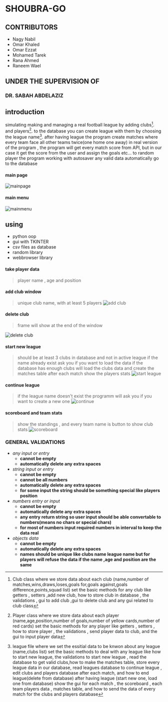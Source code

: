 # SHOUBRA-GO

## **CONTRIBUTORS**
* Nagy Nabil
* Omar Khaled
* Omar Ezzat
* Mohamed Tarek
* Rana Ahmed
* Raneem Wael

## UNDER THE SUPERVISION OF
### DR. SABAH ABDELAZIZ

## introduction 
simulating making and managing a real football league
by adding clubs[^club]. and players[^player]. to the database you can create league with them by choosing the league name[^league].
after having league the program create matches where every team face all other teams twice(one home one away)
in real version of the program , the program will get every match score from API, but in our case it get the score from the user and assign the goals etc... to random player
the program working with autosaver any valid data automatically go to the database

#### main page
![mainpage](https://github.com/nagy-nabil/SHOUBRA-GO/blob/main/images/mainpage.jpg)

#### main menu
![mainmenu](https://github.com/nagy-nabil/SHOUBRA-GO/blob/main/images/mainmenu.jpg)
## using
* python oop
* gui with TKINTER
* csv files as database
* random library
* webbrowser library

[^player]: Player class where we store data about each player (name,age,position,number of goals,number of yellow cards,number of red cards)
set the basic methods for any player like getters , setters , how to store player , the validations , send player data to club, and the gui to input player data

#### take player data
> player name , age and position

[^club]: Club class where we store data about each club (name,number of matches,wins,draws,loses,goals for,goals against,goals difference,points,squad list)
set the basic methods for any club like getters , setters ,add new club,  how to store club in database , the validations , gui to add club ,gui to delete club and any gui related to club class
#### add club window 
> unique club name, with at least 5 players
![add club](https://github.com/nagy-nabil/SHOUBRA-GO/blob/main/images/addclub.jpg)

#### delete club
>frame will show at the end of the window

![delete club](https://github.com/nagy-nabil/SHOUBRA-GO/blob/main/images/delete%20club.jpg)

[^league]: league file where we set the essitial data to be knwon about any league (name,clubs list)
set the basic methods to deal with any league like how to start new league, the validations to start new league , read the database to get valid clubs,how to make the matches table, store every league data in our database, read leagues database to continue league , edit clubs and players database after each match, and how to end league(delete from database)
after having league (start new one, load one from database)
show the gui for each match , the scoreboard , each team players data , matches table, and how to send the data of every match for the clubs and players database
#### start new league
> should be at least 3 clubs in database and not in active league
> if the name already exist ask you if you want to load the data
> if the database has enough clubs will load the clubs data and create the matches table
> after each match show the players stats
![start league](https://github.com/nagy-nabil/SHOUBRA-GO/blob/main/images/startleague.jpg)

#### continue league
>if the league name doesn't exist the programm will ask you if you want to create a new one
![continue](https://github.com/nagy-nabil/SHOUBRA-GO/blob/main/images/continueleague.jpg)

#### scoreboard and team stats
>show the standings , and every team name is button to show club stats
![scoreboard](https://github.com/nagy-nabil/SHOUBRA-GO/blob/main/images/playersdata.jpg)
### GENERAL VALIDATIONS
* *any input or entry*
    * **cannot be empty**  
    * **automatically delete any extra spaces**
* *string input or entry*
    * **cannot be empty**
    * **cannot be all numbers**  
    * **automatically delete any extra spaces**
    * **for some input the string should be something special like players position**
* *numbers entry or input*
    * **cannot be empty**  
    * **automatically delete any extra spaces**
    * **any entry return string so user input should be able convertable to numbers(means no chars or special chars)**
    * **for most of numbers input required numbers in interval to keep the data real**
* *objects data*
    * **cannot be empty**  
    * **automatically delete any extra spaces**
    * **names should be unique like clubs name league name but for players will refuse the data if the name ,age and position are the same**
